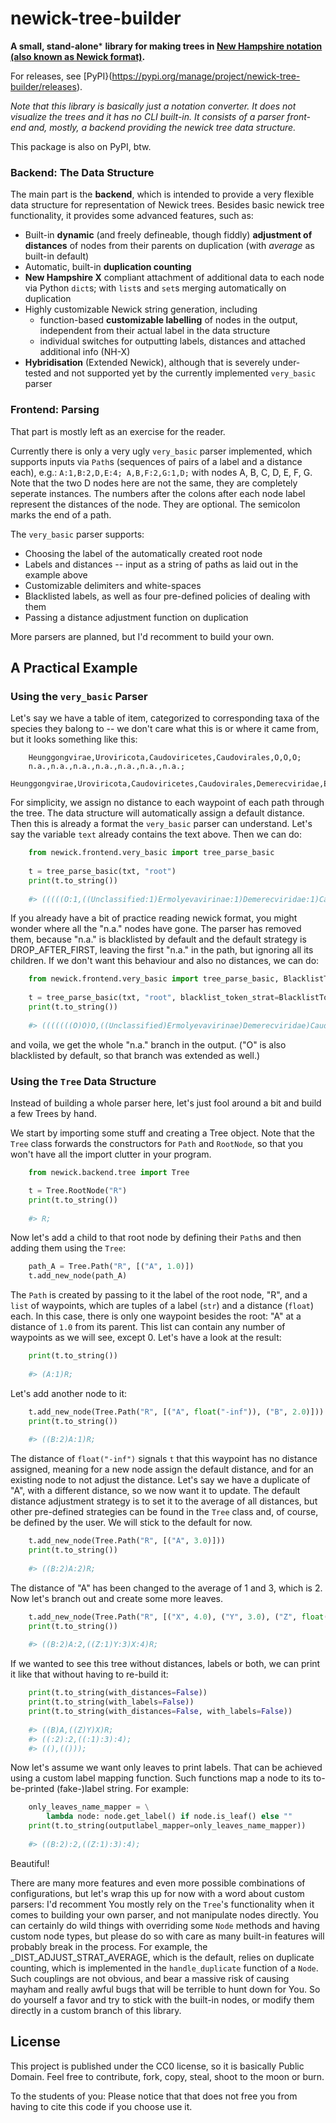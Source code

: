 # newick-tree-builder

**A small, stand-alone**\* **library for making trees in [New Hampshire notation (also known as Newick format)](https://en.wikipedia.org/wiki/Newick_format).**

For releases, see [PyPI}(https://pypi.org/manage/project/newick-tree-builder/releases).

_Note that this library is basically just a notation converter. It does not visualize the trees and it has no CLI built-in. It consists of a parser front-end and, mostly, a backend providing the newick tree data structure._

This package is also on PyPI, btw.

### Backend: The Data Structure

The main part is the **backend**, which is intended to provide a very flexible data structure for representation of Newick trees. 
Besides basic newick tree functionality, it provides some advanced features, such as:
  * Built-in **dynamic** (and freely defineable, though fiddly) **adjustment of distances** of nodes from their parents on duplication (with *average* as built-in default)
  * Automatic, built-in **duplication counting**
  * **New Hampshire X** compliant attachment of additional data to each node via Python `dict`s; with `list`s and `set`s merging automatically on duplication
  * Highly customizable Newick string generation, including
    * function-based **customizable labelling** of nodes in the output, independent from their actual label in the data structure
    * individual switches for outputting labels, distances and attached additional info (NH-X)
  * **Hybridisation** (Extended Newick), although that is severely under-tested and not supported yet by the currently implemented `very_basic` parser

### Frontend: Parsing

That part is mostly left as an exercise for the reader. 

Currently there is only a very ugly `very_basic` parser implemented, which supports inputs via `Path`s (sequences of pairs of a label and a distance each), e.g.:
    ```
    A:1,B:2,D,E:4;
    A,B,F:2,G:1,D;
    ```
with nodes A, B, C, D, E, F, G. Note that the two D nodes here are not the same, they are completely seperate instances. The numbers after the colons after each node label represent the distances of the node. They are optional. 
The semicolon marks the end of a path.

The `very_basic` parser supports:
  * Choosing the label of the automatically created root node
  * Labels and distances -- input as a string of paths as laid out in the example above
  * Customizable delimiters and white-spaces
  * Blacklisted labels, as well as four pre-defined policies of dealing with them
  * Passing a distance adjustment function on duplication 

More parsers are planned, but I'd recomment to build your own. 

## A Practical Example

### Using the `very_basic` Parser

Let's say we have a table of item, categorized to corresponding taxa of the species they balong to -- we don't care what this is or where it came from, but it looks something like this:

```
    Heunggongvirae,Uroviricota,Caudoviricetes,Caudovirales,O,O,O;
    n.a.,n.a.,n.a.,n.a.,n.a.,n.a.,n.a.;
    Heunggongvirae,Uroviricota,Caudoviricetes,Caudovirales,Demerecviridae,Ermolyevavirinae,Unclassified;
```

For simplicity, we assign no distance to each waypoint of each path through the tree. The data structure will automatically assign a default distance.
Then this is already a format the `very_basic` parser can understand. Let's say the variable `text` already contains the text above. 
Then we can do:

```python
    from newick.frontend.very_basic import tree_parse_basic
    
    t = tree_parse_basic(txt, "root")
    print(t.to_string())
    
    #> (((((O:1,((Unclassified:1)Ermolyevavirinae:1)Demerecviridae:1)Caudovirales:1)Caudoviricetes:1)Uroviricota:1)Heunggongvirae:1,n.a.:1)root;
```

If you already have a bit of practice reading newick format, you might wonder where all the "n.a." nodes have gone. The parser has removed them, because "n.a." is blacklisted by default and the default strategy is DROP_AFTER_FIRST, leaving the first "n.a." in the path, but ignoring all its children.
If we don't want this behaviour and also no distances, we can do:

```python
    from newick.frontend.very_basic import tree_parse_basic, BlacklistTokenStrat
    
    t = tree_parse_basic(txt, "root", blacklist_token_strat=BlacklistTokenStrat.IGNORE_BLACKLIST)
    print(t.to_string())
    
    #> (((((((O)O)O,((Unclassified)Ermolyevavirinae)Demerecviridae)Caudovirales)Caudoviricetes)Uroviricota)Heunggongvirae,((((((n.a.)n.a.)n.a.)n.a.)n.a.)n.a.)n.a.)r;
```

and voila, we get the whole "n.a." branch in the output. ("O" is also blacklisted by default, so that branch was extended as well.)

### Using the `Tree` Data Structure

Instead of building a whole parser here, let's just fool around a bit and build a few Trees by hand. 

We start by importing some stuff and creating a Tree object. Note that the `Tree` class forwards the constructors for `Path` and `RootNode`, so that you won't have all the import clutter in your program. 

```python
    from newick.backend.tree import Tree

    t = Tree.RootNode("R")
    print(t.to_string())
    
    #> R;
```

Now let's add a child to that root node by defining their `Path`s and then adding them using the `Tree`:

```python
    path_A = Tree.Path("R", [("A", 1.0)])
    t.add_new_node(path_A)
```

The `Path` is created by passing to it the label of the root node, "R", and a `list` of waypoints, which are tuples of a label (`str`) and a distance (`float`) each. In this case, there is only one waypoint besides the root: "A" at a distance of `1.0` from its parent. This list can contain any number of waypoints as we will see, except 0. 
Let's have a look at the result:

```python
    print(t.to_string())
    
    #> (A:1)R;
```

Let's add another node to it:

```python
    t.add_new_node(Tree.Path("R", [("A", float("-inf")), ("B", 2.0)]))
    print(t.to_string())
    
    #> ((B:2)A:1)R;
```

The distance of `float("-inf")` signals `t` that this waypoint has no distance assigned, meaning for a new node assign the default distance, and for an existing node to not adjust the distance.
Let's say we have a duplicate of "A", with a different distance, so we now want it to update. The default distance adjustment strategy is to set it to the average of all distances, but other pre-defined strategies can be found in the `Tree` class and, of course, be defined by the user. We will stick to the default for now.

```python
    t.add_new_node(Tree.Path("R", [("A", 3.0)]))
    print(t.to_string())
    
    #> ((B:2)A:2)R;
```

The distance of "A" has been changed to the average of 1 and 3, which is 2. 
Now let's branch out and create some more leaves.

```python
    t.add_new_node(Tree.Path("R", [("X", 4.0), ("Y", 3.0), ("Z", float("-inf"))]))
    print(t.to_string())
    
    #> ((B:2)A:2,((Z:1)Y:3)X:4)R;
```

If we wanted to see this tree without distances, labels or both, we can print it like that without having to re-build it:

```python
    print(t.to_string(with_distances=False))
    print(t.to_string(with_labels=False))
    print(t.to_string(with_distances=False, with_labels=False))
    
    #> ((B)A,((Z)Y)X)R;
    #> ((:2):2,((:1):3):4);
    #> ((),(()));
```

Now let's assume we want only leaves to print labels. That can be achieved using a custom label mapping function. Such functions map a node to its to-be-printed (fake-)label string. For example:

```python
    only_leaves_name_mapper = \
        lambda node: node.get_label() if node.is_leaf() else ""
    print(t.to_string(outputlabel_mapper=only_leaves_name_mapper))
    
    #> ((B:2):2,((Z:1):3):4);
```

Beautiful!

There are many more features and even more possible combinations of configurations, but let's wrap this up for now with a word about custom parsers: I'd recomment You mostly rely on the `Tree`'s functionality when it comes to building your own parser, and not manipulate nodes directly. You can certainly do wild things with overriding some `Node` methods and having custom node types, but please do so with care as many built-in features will probably break in the process. For example, the _DIST_ADJUST_STRAT_AVERAGE, which is the default, relies on duplicate counting, which is implemented in the `handle_duplicate` function of a `Node`. Such couplings are not obvious, and bear a massive risk of causing mayham and really awful bugs that will be terrible to hunt down for You. So do yourself a favor and try to stick with the built-in nodes, or modify them directly in a custom branch of this library. 

## License

This project is published under the CC0 license, so it is basically Public Domain. 
Feel free to contribute, fork, copy, steal, shoot to the moon or burn.

To the students of you: Please notice that that does not free you from having to cite this code if you choose use it. 

